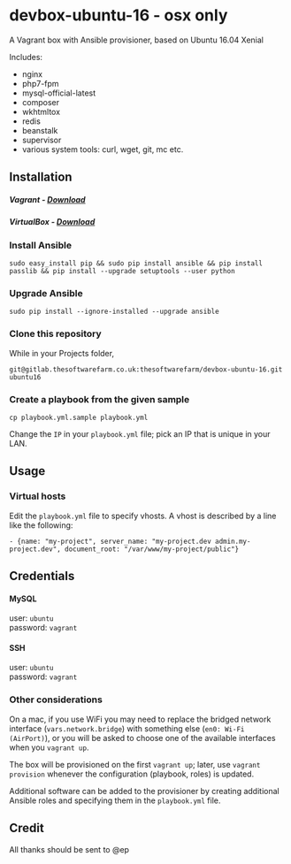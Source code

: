 # devbox-ubuntu-16 - osx only

A Vagrant box with Ansible provisioner, based on Ubuntu 16.04 Xenial

Includes:
- nginx
- php7-fpm
- mysql-official-latest
- composer
- wkhtmltox
- redis
- beanstalk
- supervisor
- various system tools: curl, wget, git, mc etc.

## Installation

##### Vagrant - [Download](https://www.vagrantup.com/downloads.html)
##### VirtualBox - [Download](https://www.virtualbox.org/wiki/Downloads)

### Install Ansible
```
sudo easy_install pip && sudo pip install ansible && pip install passlib && pip install --upgrade setuptools --user python
```
### Upgrade Ansible
```
sudo pip install --ignore-installed --upgrade ansible
```

### Clone this repository
While in your Projects folder,
```
git@gitlab.thesoftwarefarm.co.uk:thesoftwarefarm/devbox-ubuntu-16.git ubuntu16
```

### Create a playbook from the given sample
```
cp playbook.yml.sample playbook.yml
```

Change the `IP` in your `playbook.yml` file; pick an IP that is unique in your LAN.

## Usage

### Virtual hosts

Edit the `playbook.yml` file to specify vhosts. A vhost is described by a line like the following:
```
- {name: "my-project", server_name: "my-project.dev admin.my-project.dev", document_root: "/var/www/my-project/public"}
```

## Credentials

#### MySQL
user: `ubuntu`  
password: `vagrant`
#### SSH 
user: `ubuntu`  
password: `vagrant`


### Other considerations

On a mac, if you use WiFi you may need to replace the bridged network interface (`vars.network.bridge`) with something else (`en0: Wi-Fi (AirPort)`), or you will be asked to choose one of the available interfaces when you `vagrant up`.

The box will be provisioned on the first `vagrant up`; later, use `vagrant provision` whenever the configuration (playbook, roles) is updated.

Additional software can be added to the provisioner by creating additional Ansible roles and specifying them in the `playbook.yml` file.

## Credit
All thanks should be sent to @ep